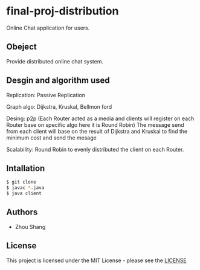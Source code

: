 # final-proj-distribution

Online Chat application for users.

## Obeject

Provide distributed online chat system.


## Desgin and algorithm used

Replication: Passive Replication

Graph algo: Dijkstra, Kruskal, Bellmon ford

Desing: p2p (Each Router acted as a media and clients will register on each Router base on specific algo here it is Round Robin) The message send from each client will base on the result of Dijkstra and Kruskal to find the minimum cost and send the mesage

Scalability: Round Robin to evenly distributed the client on each Router.


## Intallation
```sh
$ git clone 
$ javac *.java
$ java client
```

## Authors
-  Zhou Shang

## License
This project is licensed under the MIT License - please see the [LICENSE](LICENSE)
